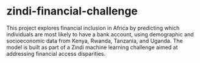 # zindi-financial-challenge
This project explores financial inclusion in Africa by predicting which individuals are most likely to have a bank account, using demographic and socioeconomic data from Kenya, Rwanda, Tanzania, and Uganda. The model is built as part of a Zindi machine learning challenge aimed at addressing financial access disparities.
